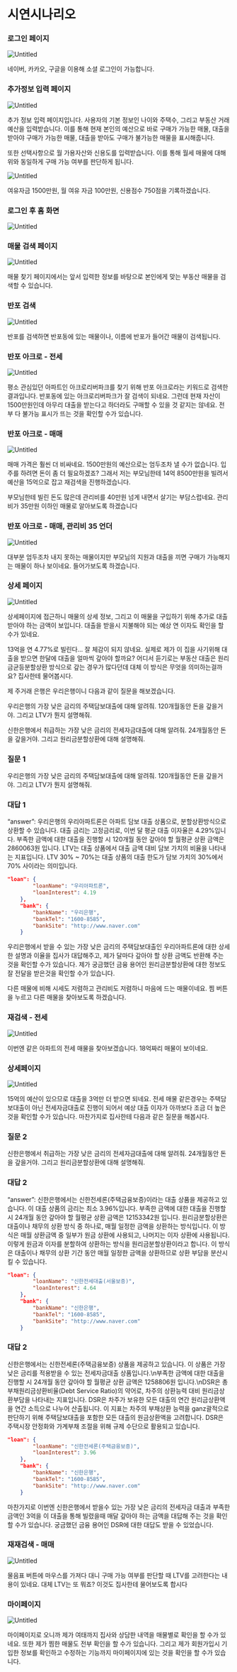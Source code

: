 # 시연시나리오

### 로그인 페이지

![Untitled](%E1%84%89%E1%85%B5%E1%84%8B%E1%85%A7%E1%86%AB%E1%84%89%E1%85%B5%E1%84%82%E1%85%A1%E1%84%85%E1%85%B5%E1%84%8B%E1%85%A9%20897430ca45884336806c5361204cb84b/Untitled.png)

네이버, 카카오, 구글을 이용해 소셜 로그인이 가능합니다.

### 추가정보 입력 페이지

![Untitled](%E1%84%89%E1%85%B5%E1%84%8B%E1%85%A7%E1%86%AB%E1%84%89%E1%85%B5%E1%84%82%E1%85%A1%E1%84%85%E1%85%B5%E1%84%8B%E1%85%A9%20897430ca45884336806c5361204cb84b/Untitled%201.png)

추가 정보 입력 페이지입니다. 사용자의 기본 정보인 나이와 주택수, 그리고 부동산 거래 예산을 입력받습니다. 이를 통해 현재 본인의 예산으로 바로 구매가 가능한 매물, 대출을 받아야 구매가 가능한 매물, 대출을 받아도 구매가 불가능한 매물을 표시해줍니다.

또한 선택사항으로 월 가용자산와 신용도를 입력받습니다. 이를 통해 월세 매물에 대해 위와 동일하게 구매 가능 여부를 판단하게 됩니다.

![Untitled](%E1%84%89%E1%85%B5%E1%84%8B%E1%85%A7%E1%86%AB%E1%84%89%E1%85%B5%E1%84%82%E1%85%A1%E1%84%85%E1%85%B5%E1%84%8B%E1%85%A9%20897430ca45884336806c5361204cb84b/Untitled%202.png)

여유자금 1500만원, 월 여유 자금 100만원, 신용점수 750점을 기록하겠습니다.

### 로그인 후 홈 화면

![Untitled](%E1%84%89%E1%85%B5%E1%84%8B%E1%85%A7%E1%86%AB%E1%84%89%E1%85%B5%E1%84%82%E1%85%A1%E1%84%85%E1%85%B5%E1%84%8B%E1%85%A9%20897430ca45884336806c5361204cb84b/Untitled%203.png)

### 매물 검색 페이지

![Untitled](%E1%84%89%E1%85%B5%E1%84%8B%E1%85%A7%E1%86%AB%E1%84%89%E1%85%B5%E1%84%82%E1%85%A1%E1%84%85%E1%85%B5%E1%84%8B%E1%85%A9%20897430ca45884336806c5361204cb84b/Untitled%204.png)

매물 찾기 페이지에서는 앞서 입력한 정보를 바탕으로 본인에게 맞는 부동산 매물을 검색할 수 있습니다.

### 반포 검색

![Untitled](%E1%84%89%E1%85%B5%E1%84%8B%E1%85%A7%E1%86%AB%E1%84%89%E1%85%B5%E1%84%82%E1%85%A1%E1%84%85%E1%85%B5%E1%84%8B%E1%85%A9%20897430ca45884336806c5361204cb84b/Untitled%205.png)

반포를 검색하면 반포동에 있는 매물이나, 이름에 반포가 들어간 매물이 검색됩니다.

### 반포 아크로 - 전세

![Untitled](%E1%84%89%E1%85%B5%E1%84%8B%E1%85%A7%E1%86%AB%E1%84%89%E1%85%B5%E1%84%82%E1%85%A1%E1%84%85%E1%85%B5%E1%84%8B%E1%85%A9%20897430ca45884336806c5361204cb84b/Untitled%206.png)

평소 관심있던 아파트인 아크로리버파크를 찾기 위해 반포 아크로라는 키워드로 검색한 결과입니다. 반포동에 있는 아크로리버파크가 잘 검색이 되네요. 그런데 현재 자산이 1500만원인데 아무리 대출을 받는다고 하더라도 구매할 수 있을 것 같지는 않네요. 전부 다 불가능 표시가 뜨는 것을 확인할 수가 있습니다.

### 반포 아크로 - 매매

![Untitled](%E1%84%89%E1%85%B5%E1%84%8B%E1%85%A7%E1%86%AB%E1%84%89%E1%85%B5%E1%84%82%E1%85%A1%E1%84%85%E1%85%B5%E1%84%8B%E1%85%A9%20897430ca45884336806c5361204cb84b/Untitled%207.png)

매매 가격은 훨씬 더 비싸네요. 1500만원의 예산으로는 엄두조차 낼 수가 없습니다. 입주를 하려면 돈이 좀 더 필요하겠죠? 그래서 저는 부모님한테 14억 8500만원을 빌려서 예산을 15억으로 잡고 재검색을 진행하겠습니다.

부모님한테 빌린 돈도 많은데 관리비를 40만원 넘게 내면서 살기는 부담스럽네요. 관리비가 35만원 이하인 매물로 알아보도록 하겠습니다

### 반포 아크로 - 매매, 관리비 35 언더

![Untitled](%E1%84%89%E1%85%B5%E1%84%8B%E1%85%A7%E1%86%AB%E1%84%89%E1%85%B5%E1%84%82%E1%85%A1%E1%84%85%E1%85%B5%E1%84%8B%E1%85%A9%20897430ca45884336806c5361204cb84b/Untitled%208.png)

대부분 엄두조차 내지 못하는 매물이지만 부모님의 지원과 대출을 끼면 구매가 가능해지는 매물이 하나 보이네요. 들어가보도록 하겠습니다.

### 상세 페이지

![Untitled](%E1%84%89%E1%85%B5%E1%84%8B%E1%85%A7%E1%86%AB%E1%84%89%E1%85%B5%E1%84%82%E1%85%A1%E1%84%85%E1%85%B5%E1%84%8B%E1%85%A9%20897430ca45884336806c5361204cb84b/Untitled%209.png)

상세페이지에 접근하니 매물의 상세 정보, 그리고 이 매물을 구입하기 위해 추가로 대출받아야 하는 금액이 보입니다. 대출을 받을시 지불해야 되는 예상 연 이자도 확인을 할 수가 있네요.

13억을 연 4.77%로 빌린다… 잘 체감이 되지 않네요. 실제로 제가 이 집을 사기위해 대출을 받으면 한달에 대출을 얼마씩 갚아야 할까요? 어디서 듣기로는 부동산 대출은 원리금균등분할상환 방식으로 갚는 경우가 많다던데 대체 이 방식은 무엇을 의미하는걸까요? 집사한테 물어봅시다.

제 주거래 은행은 우리은행이니 다음과 같이 질문을 해보겠습니다.

우리은행의 가장 낮은 금리의 주택담보대출에 대해 알려줘. 120개월동안 돈을 갚을거야. 그리고 LTV가 뭔지 설명해줘.

신한은행에서 취급하는 가장 낮은 금리의 전세자금대출에 대해 알려줘. 24개월동안 돈을 갚을거야. 그리고 원리금분할상환에 대해 설명해줘.

### 질문 1

우리은행의 가장 낮은 금리의 주택담보대출에 대해 알려줘. 120개월동안 돈을 갚을거야. 그리고 LTV가 뭔지 설명해줘.

### 대답 1

“answer”: 우리은행의 우리아파트론은 아파트 담보 대출 상품으로, 분할상환방식으로 상환할 수 있습니다. 대출 금리는 고정금리로, 이번 달 평균 대출 이자율은 4.29%입니다. 부족한 금액에 대한 대출을 진행할 시 120개월 동안 갚아야 할 월평균 상환 금액은 2860063원 입니다. LTV는 대출 상품에서 대출 금액 대비 담보 가치의 비율을 나타내는 지표입니다. LTV 30% ~ 70%는 대출 상품의 대출 한도가 담보 가치의 30%에서 70% 사이라는 의미입니다.

```json
"loan": {
        "loanName": "우리아파트론",
        "loanInterest": 4.19
    },
    "bank": {
        "bankName": "우리은행",
        "bankTel": "1600-8585",
        "bankSite": "http://www.naver.com"
    }
```

우리은행에서 받을 수 있는 가장 낮은 금리의 주택담보대출인 우리아파트론에 대한 상세한 설명과 이율을 집사가 대답해주고, 제가 달마다 갚아야 할 상환 금액도 반환해 주는 것을 확인할 수가 있습니다. 제가 궁금했던 금융 용어인 원리금분할상환에 대한 정보도 잘 전달을 받은것을 확인할 수가 있습니다.

다른 매물에 비해 시세도 저렴하고 관리비도 저렴하니 마음에 드는 매물이네요. 찜 버튼을 누르고 다른 매물을 찾아보도록 하겠습니다.

### 재검색 - 전세

![Untitled](%E1%84%89%E1%85%B5%E1%84%8B%E1%85%A7%E1%86%AB%E1%84%89%E1%85%B5%E1%84%82%E1%85%A1%E1%84%85%E1%85%B5%E1%84%8B%E1%85%A9%20897430ca45884336806c5361204cb84b/Untitled%2010.png)

이번엔 같은 아파트의 전세 매물을 찾아보겠습니다. 18억짜리 매물이 보이네요.

### 상세페이지

![Untitled](%E1%84%89%E1%85%B5%E1%84%8B%E1%85%A7%E1%86%AB%E1%84%89%E1%85%B5%E1%84%82%E1%85%A1%E1%84%85%E1%85%B5%E1%84%8B%E1%85%A9%20897430ca45884336806c5361204cb84b/Untitled%2011.png)

15억의 예산이 있으므로 대출을 3억만 더 받으면 되네요. 전세 매물 같은경우는 주택담보대출이 아닌 전세자금대출로 진행이 되어서 예상 대출 이자가 아까보다 조금 더 높은 것을 확인할 수가 있습니다. 마찬가지로 집사한테 다음과 같은 질문을 해봅시다.

### 질문 2

신한은행에서 취급하는 가장 낮은 금리의 전세자금대출에 대해 알려줘. 24개월동안 돈을 갚을거야. 그리고 원리금분할상환에 대해 설명해줘.

### 대답 2

“answer”: 신한은행에서는 신한전세론(주택금융보증)이라는 대출 상품을 제공하고 있습니다. 이 대출 상품의 금리는 최소 3.96%입니다. 부족한 금액에 대한 대출을 진행할 시 24개월 동안 갚아야 할 월평균 상환 금액은 12153342원 입니다. 원리금분할상환은 대출이나 채무의 상환 방식 중 하나로, 매월 일정한 금액을 상환하는 방식입니다. 이 방식은 매월 상환금액 중 일부가 원금 상환에 사용되고, 나머지는 이자 상환에 사용됩니다. 이렇게 원금과 이자를 분할하여 상환하는 방식을 원리금분할상환이라고 합니다. 이 방식은 대출이나 채무의 상환 기간 동안 매월 일정한 금액을 상환하므로 상환 부담을 분산시킬 수 있습니다.

```json
"loan": {
        "loanName": "신한전세대출(서울보증)",
        "loanInterest": 4.64
    },
    "bank": {
        "bankName": "신한은행",
        "bankTel": "1600-8585",
        "bankSite": "http://www.naver.com"
    }
```

### 대답 2

신한은행에서는 신한전세론(주택금융보증) 상품을 제공하고 있습니다. 이 상품은 가장 낮은 금리를 적용받을 수 있는 전세자금대출 상품입니다.\n부족한 금액에 대한 대출을 진행할 시 24개월 동안 갚아야 할 월평균 상환 금액은 1258806원 입니다.\nDSR은 총부채원리금상환비율(Debt Service Ratio)의 약어로, 차주의 상환능력 대비 원리금상환부담을 나타내는 지표입니다. DSR은 차주가 보유한 모든 대출의 연간 원리금상환액을 연간 소득으로 나누어 산출됩니다. 이 지표는 차주의 부채상환 능력을 ganz괄적으로 판단하기 위해 주택담보대출을 포함한 모든 대출의 원금상환액을 고려합니다. DSR은 주택시장 안정화와 가계부채 조절을 위해 규제 수단으로 활용되고 있습니다.

```json
"loan": {
        "loanName": "신한전세론(주택금융보증)",
        "loanInterest": 3.96
    },
    "bank": {
        "bankName": "신한은행",
        "bankTel": "1600-8585",
        "bankSite": "http://www.naver.com"
    }
```

마찬가지로 이번엔 신한은행에서 받을수 있는 가장 낮은 금리의 전세자금 대출과 부족한 금액인 3억을 이 대출을 통해 빌렸을때 매달 갚아야 하는 금액을 대답해 주는 것을 확인할 수가 있습니다. 궁금했던 금융 용어인 DSR에 대한 대답도 받을 수 있었습니다.

### 재재검색 - 매매

![Untitled](%E1%84%89%E1%85%B5%E1%84%8B%E1%85%A7%E1%86%AB%E1%84%89%E1%85%B5%E1%84%82%E1%85%A1%E1%84%85%E1%85%B5%E1%84%8B%E1%85%A9%20897430ca45884336806c5361204cb84b/Untitled%2012.png)

물음표 버튼에 마우스를 가져다 대니 구매 가능 여부를 판단할 때 LTV를 고려한다는 내용이 있네요. 대체 LTV는 또 뭐죠? 이것도 집사한테 물어보도록 합시다

### 

### 마이페이지

![Untitled](%E1%84%89%E1%85%B5%E1%84%8B%E1%85%A7%E1%86%AB%E1%84%89%E1%85%B5%E1%84%82%E1%85%A1%E1%84%85%E1%85%B5%E1%84%8B%E1%85%A9%20897430ca45884336806c5361204cb84b/Untitled%2013.png)

마이페이지로 오니까 제가 여태까지 집사와 상담한 내역을 매물별로 확인을 할 수가 있네요. 또한 제가 찜한 매물도 전부 확인을 할 수가 있습니다. 그리고 제가 회원가입시 기입한 정보를 확인하고 수정하는 기능까지 마이페이지에 있는 것을 확인을 할 수가 있습니다.